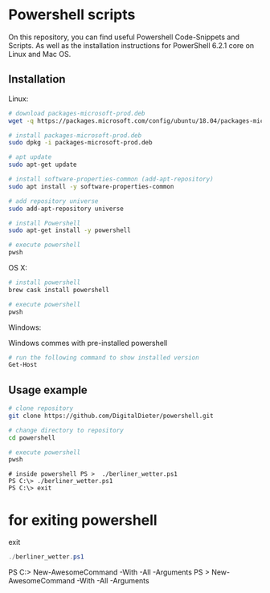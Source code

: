# Powershell scripts

On this repository, you can find useful Powershell Code-Snippets and Scripts. As well as the installation instructions for PowerShell 6.2.1 core on Linux and Mac OS.

## Installation


Linux:
```bash
# download packages-microsoft-prod.deb
wget -q https://packages.microsoft.com/config/ubuntu/18.04/packages-microsoft-prod.deb

# install packages-microsoft-prod.deb
sudo dpkg -i packages-microsoft-prod.deb

# apt update
sudo apt-get update

# install software-properties-common (add-apt-repository)
sudo apt install -y software-properties-common

# add repository universe
sudo add-apt-repository universe

# install Powershell
sudo apt-get install -y powershell

# execute powershell
pwsh
```

OS X:
```bash
# install powershell
brew cask install powershell

# execute powershell
pwsh
```


Windows:

Windows commes with pre-installed powershell
```bash
# run the following command to show installed version
Get-Host
```

## Usage example

```bash
# clone repository
git clone https://github.com/DigitalDieter/powershell.git

# change directory to repository
cd powershell

# execute powershell
pwsh
```

```pwsh
# inside powershell PS >  ./berliner_wetter.ps1 
PS C:\> ./berliner_wetter.ps1
PS C:\> exit
```

# for exiting powershell
exit


```powershell
./berliner_wetter.ps1 
```

PS C:\> New-AwesomeCommand -With -All -Arguments
PS > New-AwesomeCommand -With -All -Arguments
